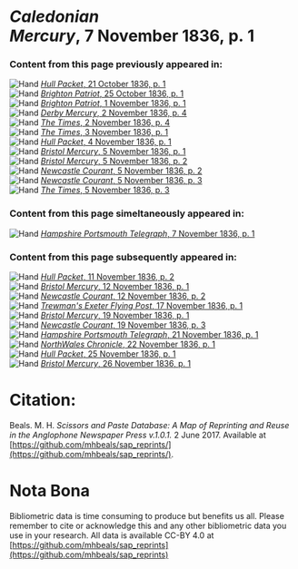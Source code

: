 # *Caledonian Mercury*, 7 November 1836, p. 1  
  
### Content from this page previously appeared in:  
![Hand](http://scissorsandpaste.net/wp-content/uploads/2017/06/smallhandpointer.png) [*Hull Packet*, 21 October 1836, p. 1](https://mhbeals.github.io/sap_html/Hull-Packet/Hull-Packet-21-October-1836-p-1)  
![Hand](http://scissorsandpaste.net/wp-content/uploads/2017/06/smallhandpointer.png) [*Brighton Patriot*, 25 October 1836, p. 1](https://mhbeals.github.io/sap_html/Brighton-Patriot/Brighton-Patriot-25-October-1836-p-1)  
![Hand](http://scissorsandpaste.net/wp-content/uploads/2017/06/smallhandpointer.png) [*Brighton Patriot*, 1 November 1836, p. 1](https://mhbeals.github.io/sap_html/Brighton-Patriot/Brighton-Patriot-1-November-1836-p-1)  
![Hand](http://scissorsandpaste.net/wp-content/uploads/2017/06/smallhandpointer.png) [*Derby Mercury*, 2 November 1836, p. 4](https://mhbeals.github.io/sap_html/Derby-Mercury/Derby-Mercury-2-November-1836-p-4)  
![Hand](http://scissorsandpaste.net/wp-content/uploads/2017/06/smallhandpointer.png) [*The Times*, 2 November 1836, p. 4](https://mhbeals.github.io/sap_html/The-Times/The-Times-2-November-1836-p-4)  
![Hand](http://scissorsandpaste.net/wp-content/uploads/2017/06/smallhandpointer.png) [*The Times*, 3 November 1836, p. 1](https://mhbeals.github.io/sap_html/The-Times/The-Times-3-November-1836-p-1)  
![Hand](http://scissorsandpaste.net/wp-content/uploads/2017/06/smallhandpointer.png) [*Hull Packet*, 4 November 1836, p. 1](https://mhbeals.github.io/sap_html/Hull-Packet/Hull-Packet-4-November-1836-p-1)  
![Hand](http://scissorsandpaste.net/wp-content/uploads/2017/06/smallhandpointer.png) [*Bristol Mercury*, 5 November 1836, p. 1](https://mhbeals.github.io/sap_html/Bristol-Mercury/Bristol-Mercury-5-November-1836-p-1)  
![Hand](http://scissorsandpaste.net/wp-content/uploads/2017/06/smallhandpointer.png) [*Bristol Mercury*, 5 November 1836, p. 2](https://mhbeals.github.io/sap_html/Bristol-Mercury/Bristol-Mercury-5-November-1836-p-2)  
![Hand](http://scissorsandpaste.net/wp-content/uploads/2017/06/smallhandpointer.png) [*Newcastle Courant*, 5 November 1836, p. 2](https://mhbeals.github.io/sap_html/Newcastle-Courant/Newcastle-Courant-5-November-1836-p-2)  
![Hand](http://scissorsandpaste.net/wp-content/uploads/2017/06/smallhandpointer.png) [*Newcastle Courant*, 5 November 1836, p. 3](https://mhbeals.github.io/sap_html/Newcastle-Courant/Newcastle-Courant-5-November-1836-p-3)  
![Hand](http://scissorsandpaste.net/wp-content/uploads/2017/06/smallhandpointer.png) [*The Times*, 5 November 1836, p. 3](https://mhbeals.github.io/sap_html/The-Times/The-Times-5-November-1836-p-3)  
  
### Content from this page simeltaneously appeared in:  
![Hand](http://scissorsandpaste.net/wp-content/uploads/2017/06/smallhandpointer.png) [*Hampshire Portsmouth Telegraph*, 7 November 1836, p. 1](https://mhbeals.github.io/sap_html/Hampshire-Portsmouth-Telegraph/Hampshire-Portsmouth-Telegraph-7-November-1836-p-1)  
  
### Content from this page subsequently appeared in:  
![Hand](http://scissorsandpaste.net/wp-content/uploads/2017/06/smallhandpointer.png) [*Hull Packet*, 11 November 1836, p. 2](https://mhbeals.github.io/sap_html/Hull-Packet/Hull-Packet-11-November-1836-p-2)  
![Hand](http://scissorsandpaste.net/wp-content/uploads/2017/06/smallhandpointer.png) [*Bristol Mercury*, 12 November 1836, p. 1](https://mhbeals.github.io/sap_html/Bristol-Mercury/Bristol-Mercury-12-November-1836-p-1)  
![Hand](http://scissorsandpaste.net/wp-content/uploads/2017/06/smallhandpointer.png) [*Newcastle Courant*, 12 November 1836, p. 2](https://mhbeals.github.io/sap_html/Newcastle-Courant/Newcastle-Courant-12-November-1836-p-2)  
![Hand](http://scissorsandpaste.net/wp-content/uploads/2017/06/smallhandpointer.png) [*Trewman's Exeter Flying Post*, 17 November 1836, p. 1](https://mhbeals.github.io/sap_html/Trewman's-Exeter-Flying-Post/Trewman's-Exeter-Flying-Post-17-November-1836-p-1)  
![Hand](http://scissorsandpaste.net/wp-content/uploads/2017/06/smallhandpointer.png) [*Bristol Mercury*, 19 November 1836, p. 1](https://mhbeals.github.io/sap_html/Bristol-Mercury/Bristol-Mercury-19-November-1836-p-1)  
![Hand](http://scissorsandpaste.net/wp-content/uploads/2017/06/smallhandpointer.png) [*Newcastle Courant*, 19 November 1836, p. 3](https://mhbeals.github.io/sap_html/Newcastle-Courant/Newcastle-Courant-19-November-1836-p-3)  
![Hand](http://scissorsandpaste.net/wp-content/uploads/2017/06/smallhandpointer.png) [*Hampshire Portsmouth Telegraph*, 21 November 1836, p. 1](https://mhbeals.github.io/sap_html/Hampshire-Portsmouth-Telegraph/Hampshire-Portsmouth-Telegraph-21-November-1836-p-1)  
![Hand](http://scissorsandpaste.net/wp-content/uploads/2017/06/smallhandpointer.png) [*NorthWales Chronicle*, 22 November 1836, p. 1](https://mhbeals.github.io/sap_html/NorthWales-Chronicle/NorthWales-Chronicle-22-November-1836-p-1)  
![Hand](http://scissorsandpaste.net/wp-content/uploads/2017/06/smallhandpointer.png) [*Hull Packet*, 25 November 1836, p. 1](https://mhbeals.github.io/sap_html/Hull-Packet/Hull-Packet-25-November-1836-p-1)  
![Hand](http://scissorsandpaste.net/wp-content/uploads/2017/06/smallhandpointer.png) [*Bristol Mercury*, 26 November 1836, p. 1](https://mhbeals.github.io/sap_html/Bristol-Mercury/Bristol-Mercury-26-November-1836-p-1)  


# Citation: 

Beals. M. H. *Scissors and Paste Database: A Map of Reprinting and Reuse in the Anglophone Newspaper Press v.1.0.1.* 2 June 2017. Available at [https://github.com/mhbeals/sap_reprints/](https://github.com/mhbeals/sap_reprints/). 

# Nota Bona

Bibliometric data is time consuming to produce but benefits us all. Please remember to cite or acknowledge this and any other bibliometric data you use in your research. All data is available CC-BY 4.0 at [https://github.com/mhbeals/sap_reprints](https://github.com/mhbeals/sap_reprints)